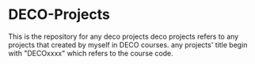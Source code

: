 # DECO-Projects
This is the repository for any deco projects
deco projects refers to any projects that created by myself in DECO courses.
any projects' title begin with "DECOxxxx" which refers to the course code.
